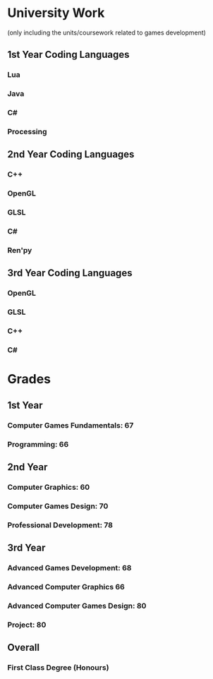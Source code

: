 # University Work

(only including the units/coursework related to games development)

## 1st Year Coding Languages

### Lua
### Java
### C#
### Processing

## 2nd Year Coding Languages

### C++
### OpenGL
### GLSL
### C#
### Ren'py

## 3rd Year Coding Languages
### OpenGL 
### GLSL
### C++
### C#

# Grades

## 1st Year

### Computer Games Fundamentals: 67
### Programming: 66

## 2nd Year
### Computer Graphics: 60
### Computer Games Design: 70
### Professional Development: 78

## 3rd Year
### Advanced Games Development: 68
### Advanced Computer Graphics 66
### Advanced Computer Games Design: 80
### Project: 80

## Overall
### First Class Degree (Honours)